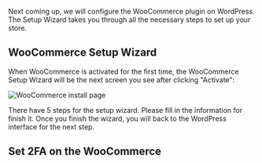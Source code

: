 Next coming up, we will configure the WooCommerce plugin on WordPress. The Setup Wizard takes you through all the necessary steps to set up your store.

## WooCommerce Setup Wizard

When WooCommerce is activated for the first time, the WooCommerce Setup Wizard will be the next screen you see after clicking "Activate":

![WooCommerce install page](https://raw.githubusercontent.com/HKSSY/katacoda-scenarios/main/wordpresssecurity/wordpressTest/image/woocommerce_install_page.png)

There have 5 steps for the setup wizard. Please fill in the information for finish it. Once you finish the wizard, you will back to the WordPress interface for the next step.

## Set 2FA on the WooCommerce

